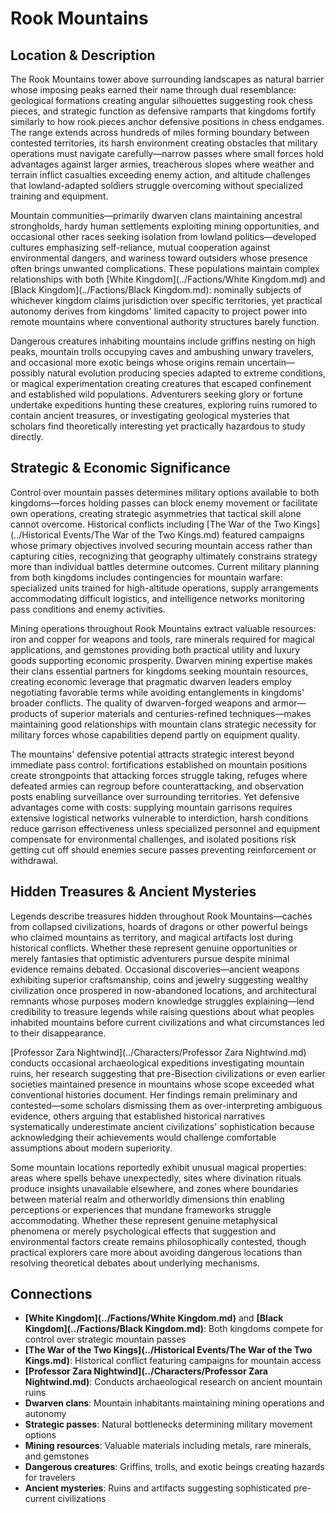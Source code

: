 <!-- Expanded by AI: 2025-10-13 -->

# Rook Mountains

## Location & Description

The Rook Mountains tower above surrounding landscapes as natural barrier whose imposing peaks earned their name through dual resemblance: geological formations creating angular silhouettes suggesting rook chess pieces, and strategic function as defensive ramparts that kingdoms fortify similarly to how rook pieces anchor defensive positions in chess endgames. The range extends across hundreds of miles forming boundary between contested territories, its harsh environment creating obstacles that military operations must navigate carefully—narrow passes where small forces hold advantages against larger armies, treacherous slopes where weather and terrain inflict casualties exceeding enemy action, and altitude challenges that lowland-adapted soldiers struggle overcoming without specialized training and equipment.

Mountain communities—primarily dwarven clans maintaining ancestral strongholds, hardy human settlements exploiting mining opportunities, and occasional other races seeking isolation from lowland politics—developed cultures emphasizing self-reliance, mutual cooperation against environmental dangers, and wariness toward outsiders whose presence often brings unwanted complications. These populations maintain complex relationships with both [White Kingdom](../Factions/White Kingdom.md) and [Black Kingdom](../Factions/Black Kingdom.md): nominally subjects of whichever kingdom claims jurisdiction over specific territories, yet practical autonomy derives from kingdoms' limited capacity to project power into remote mountains where conventional authority structures barely function.

Dangerous creatures inhabiting mountains include griffins nesting on high peaks, mountain trolls occupying caves and ambushing unwary travelers, and occasional more exotic beings whose origins remain uncertain—possibly natural evolution producing species adapted to extreme conditions, or magical experimentation creating creatures that escaped confinement and established wild populations. Adventurers seeking glory or fortune undertake expeditions hunting these creatures, exploring ruins rumored to contain ancient treasures, or investigating geological mysteries that scholars find theoretically interesting yet practically hazardous to study directly.

## Strategic & Economic Significance

Control over mountain passes determines military options available to both kingdoms—forces holding passes can block enemy movement or facilitate own operations, creating strategic asymmetries that tactical skill alone cannot overcome. Historical conflicts including [The War of the Two Kings](../Historical Events/The War of the Two Kings.md) featured campaigns whose primary objectives involved securing mountain access rather than capturing cities, recognizing that geography ultimately constrains strategy more than individual battles determine outcomes. Current military planning from both kingdoms includes contingencies for mountain warfare: specialized units trained for high-altitude operations, supply arrangements accommodating difficult logistics, and intelligence networks monitoring pass conditions and enemy activities.

Mining operations throughout Rook Mountains extract valuable resources: iron and copper for weapons and tools, rare minerals required for magical applications, and gemstones providing both practical utility and luxury goods supporting economic prosperity. Dwarven mining expertise makes their clans essential partners for kingdoms seeking mountain resources, creating economic leverage that pragmatic dwarven leaders employ negotiating favorable terms while avoiding entanglements in kingdoms' broader conflicts. The quality of dwarven-forged weapons and armor—products of superior materials and centuries-refined techniques—makes maintaining good relationships with mountain clans strategic necessity for military forces whose capabilities depend partly on equipment quality.

The mountains' defensive potential attracts strategic interest beyond immediate pass control: fortifications established on mountain positions create strongpoints that attacking forces struggle taking, refuges where defeated armies can regroup before counterattacking, and observation posts enabling surveillance over surrounding territories. Yet defensive advantages come with costs: supplying mountain garrisons requires extensive logistical networks vulnerable to interdiction, harsh conditions reduce garrison effectiveness unless specialized personnel and equipment compensate for environmental challenges, and isolated positions risk getting cut off should enemies secure passes preventing reinforcement or withdrawal.

## Hidden Treasures & Ancient Mysteries

Legends describe treasures hidden throughout Rook Mountains—caches from collapsed civilizations, hoards of dragons or other powerful beings who claimed mountains as territory, and magical artifacts lost during historical conflicts. Whether these represent genuine opportunities or merely fantasies that optimistic adventurers pursue despite minimal evidence remains debated. Occasional discoveries—ancient weapons exhibiting superior craftsmanship, coins and jewelry suggesting wealthy civilization once prospered in now-abandoned locations, and architectural remnants whose purposes modern knowledge struggles explaining—lend credibility to treasure legends while raising questions about what peoples inhabited mountains before current civilizations and what circumstances led to their disappearance.

[Professor Zara Nightwind](../Characters/Professor Zara Nightwind.md) conducts occasional archaeological expeditions investigating mountain ruins, her research suggesting that pre-Bisection civilizations or even earlier societies maintained presence in mountains whose scope exceeded what conventional histories document. Her findings remain preliminary and contested—some scholars dismissing them as over-interpreting ambiguous evidence, others arguing that established historical narratives systematically underestimate ancient civilizations' sophistication because acknowledging their achievements would challenge comfortable assumptions about modern superiority.

Some mountain locations reportedly exhibit unusual magical properties: areas where spells behave unexpectedly, sites where divination rituals produce insights unavailable elsewhere, and zones where boundaries between material realm and otherworldly dimensions thin enabling perceptions or experiences that mundane frameworks struggle accommodating. Whether these represent genuine metaphysical phenomena or merely psychological effects that suggestion and environmental factors create remains philosophically contested, though practical explorers care more about avoiding dangerous locations than resolving theoretical debates about underlying mechanisms.

## Connections

- **[White Kingdom](../Factions/White Kingdom.md)** and **[Black Kingdom](../Factions/Black Kingdom.md)**: Both kingdoms compete for control over strategic mountain passes
- **[The War of the Two Kings](../Historical Events/The War of the Two Kings.md)**: Historical conflict featuring campaigns for mountain access
- **[Professor Zara Nightwind](../Characters/Professor Zara Nightwind.md)**: Conducts archaeological research on ancient mountain ruins
- **Dwarven clans**: Mountain inhabitants maintaining mining operations and autonomy
- **Strategic passes**: Natural bottlenecks determining military movement options
- **Mining resources**: Valuable materials including metals, rare minerals, and gemstones
- **Dangerous creatures**: Griffins, trolls, and exotic beings creating hazards for travelers
- **Ancient mysteries**: Ruins and artifacts suggesting sophisticated pre-current civilizations
